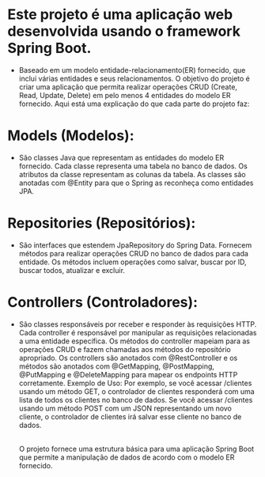 # Este projeto é uma aplicação web desenvolvida usando o framework Spring Boot.

- Baseado em um modelo entidade-relacionamento(ER) fornecido, que inclui várias entidades e seus relacionamentos. O objetivo do projeto é criar uma aplicação que permita realizar operações CRUD (Create, Read, Update, Delete) em pelo menos 4 entidades do modelo ER fornecido. Aqui está uma explicação do que cada parte do projeto faz:

# Models (Modelos):
 - São classes Java que representam as entidades do modelo ER fornecido. Cada classe representa uma tabela no banco de dados. Os atributos da classe representam as colunas da tabela. As classes são anotadas com @Entity para que o Spring as reconheça como entidades JPA.

# Repositories (Repositórios):

 - São interfaces que estendem JpaRepository do Spring Data. Fornecem métodos para realizar operações CRUD no banco de dados para cada entidade. Os métodos incluem operações como salvar, buscar por ID, buscar todos, atualizar e excluir.

# Controllers (Controladores):
 - São classes responsáveis por receber e responder às requisições HTTP. Cada controller é responsável por manipular as requisições relacionadas a uma entidade específica. Os métodos do controller mapeiam para as operações CRUD e fazem chamadas aos métodos do repositório apropriado. Os controllers são anotados com @RestController e os métodos são anotados com @GetMapping, @PostMapping, @PutMapping e @DeleteMapping para mapear os endpoints HTTP corretamente.
 Exemplo de Uso: Por exemplo, se você acessar /clientes usando um método GET, o controlador de clientes responderá
 com uma lista de todos os clientes no banco de dados. Se você acessar /clientes usando um método POST com um JSON
 representando um novo cliente, o controlador de clientes irá salvar esse cliente no banco de dados.</p> </br>
 O projeto fornece uma estrutura básica para uma aplicação Spring Boot que permite a manipulação de dados de acordo
 com o modelo ER fornecido.